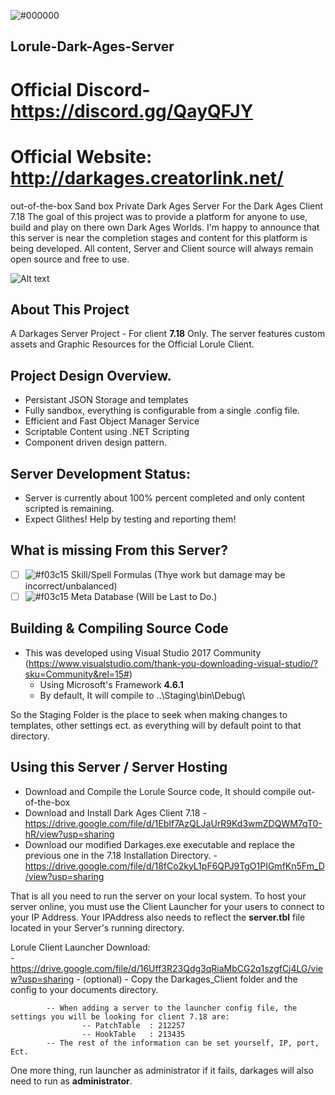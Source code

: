 ![#000000](https://raw.githubusercontent.com/wren11/DarkAges-Lorule-Server/master/GitStuff/pictures/darkages.gif)

## Lorule-Dark-Ages-Server
# Official Discord- https://discord.gg/QayQFJY
# Official Website: http://darkages.creatorlink.net/

out-of-the-box Sand box Private Dark Ages Server For the Dark Ages Client 7.18
The goal of this project was to provide a platform for anyone to use, build and play on there own Dark Ages Worlds.
I'm happy to announce that this server is near the completion stages and content for this platform is being developed.
All content, Server and Client source will always remain open source and free to use.

![Alt text](https://raw.githubusercontent.com/wren11/DarkAges-Lorule-Server/master/GitStuff/pictures/lorule2.png "In Game")


## About This Project
A Darkages Server Project - For client **7.18** Only. 
The server features custom assets and Graphic Resources for the Official Lorule Client.

## Project Design Overview.
- Persistant JSON Storage and templates
- Fully sandbox, everything is configurable from a single .config file.
- Efficient and Fast Object Manager Service
- Scriptable Content using .NET Scripting
- Component driven design pattern.

## Server Development Status:
- Server is currently about 100% percent completed and only content scripted is remaining.
- Expect Glithes! Help by testing and reporting them!


## What is missing From this Server?
- [ ] ![#f03c15](https://placehold.it/15/f03c15/000000?text=+) Skill/Spell Formulas (Thye work but damage may be incorrect/unbalanced)
- [ ] ![#f03c15](https://placehold.it/15/f03c15/000000?text=+) Meta Database (Will be Last to Do.)

## Building & Compiling Source Code
- This was developed using Visual Studio 2017 Community (https://www.visualstudio.com/thank-you-downloading-visual-studio/?sku=Community&rel=15#)
    - Using Microsoft's Framework **4.6.1**
    - By default, It will compile to ..\Staging\bin\Debug\

So the Staging Folder is the place to seek when making changes to templates, other settings ect.
as everything will by default point to that directory.


## Using this Server / Server Hosting

- Download and Compile the Lorule Source code, It should compile out-of-the-box
- Download and Install Dark Ages Client 7.18
        - https://drive.google.com/file/d/1EbIf7AzQLJaUrR9Kd3wmZDQWM7qT0-hR/view?usp=sharing    
- Download our modified Darkages.exe executable and replace the previous one in the 7.18 Installation Directory.
        - https://drive.google.com/file/d/18fCo2kyL1pF6QPJ9TgO1PIGmfKn5Fm_D/view?usp=sharing
    
That is all you need to run the server on your local system.
To host your server online, you must use the Client Launcher for your users to connect to your IP Address.
Your IPAddress also needs to reflect the **server.tbl** file located in your Server's running directory.

Lorule Client Launcher Download:    
        - https://drive.google.com/file/d/16Uff3R23Qdg3qRiaMbCG2q1szgfCj4LG/view?usp=sharing 
        - (optional) - Copy the Darkages_Client folder and the config to your documents directory.
    
            -- When adding a server to the launcher config file, the settings you will be looking for client 7.18 are:
                    -- PatchTable  : 212257
                    -- HookTable   : 213435
            -- The rest of the information can be set yourself, IP, port, Ect.

One more thing, run launcher as administrator if it fails, darkages will also need to run as **administrator**.
        
        
        
        


